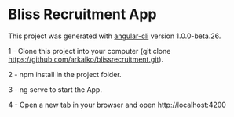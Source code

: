 # Bliss Recruitment App

This project was generated with [angular-cli](https://github.com/angular/angular-cli) version 1.0.0-beta.26.

1 - Clone this project into your computer (git clone https://github.com/arkaiko/blissrecruitment.git).

2 - npm install in the project folder.

3 - ng serve to start the App.

4 - Open a new tab in your browser and open http://localhost:4200
